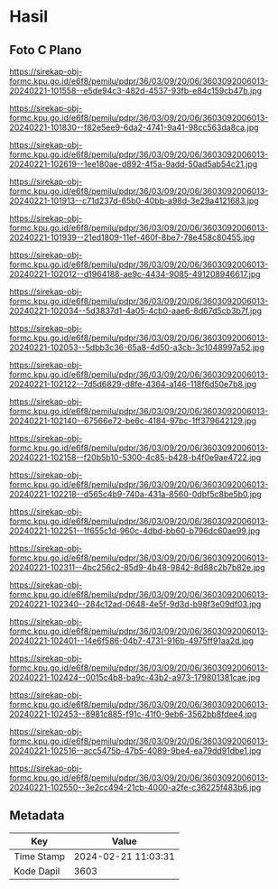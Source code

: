 # Hasil

## Foto C Plano

https://sirekap-obj-formc.kpu.go.id/e6f8/pemilu/pdpr/36/03/09/20/06/3603092006013-20240221-101558--e5de94c3-482d-4537-93fb-e84c159cb47b.jpg

https://sirekap-obj-formc.kpu.go.id/e6f8/pemilu/pdpr/36/03/09/20/06/3603092006013-20240221-101830--f82e5ee9-6da2-4741-9a41-98cc563da8ca.jpg

https://sirekap-obj-formc.kpu.go.id/e6f8/pemilu/pdpr/36/03/09/20/06/3603092006013-20240221-102619--1ee180ae-d892-4f5a-9add-50ad5ab54c21.jpg

https://sirekap-obj-formc.kpu.go.id/e6f8/pemilu/pdpr/36/03/09/20/06/3603092006013-20240221-101913--c71d237d-65b0-40bb-a98d-3e29a4121683.jpg

https://sirekap-obj-formc.kpu.go.id/e6f8/pemilu/pdpr/36/03/09/20/06/3603092006013-20240221-101939--21ed1809-11ef-460f-8be7-78e458c80455.jpg

https://sirekap-obj-formc.kpu.go.id/e6f8/pemilu/pdpr/36/03/09/20/06/3603092006013-20240221-102012--d1964188-ae9c-4434-9085-491208946617.jpg

https://sirekap-obj-formc.kpu.go.id/e6f8/pemilu/pdpr/36/03/09/20/06/3603092006013-20240221-102034--5d3837d1-4a05-4cb0-aae6-8d67d5cb3b7f.jpg

https://sirekap-obj-formc.kpu.go.id/e6f8/pemilu/pdpr/36/03/09/20/06/3603092006013-20240221-102053--5dbb3c36-65a8-4d50-a3cb-3c1048997a52.jpg

https://sirekap-obj-formc.kpu.go.id/e6f8/pemilu/pdpr/36/03/09/20/06/3603092006013-20240221-102122--7d5d6829-d8fe-4364-a146-118f6d50e7b8.jpg

https://sirekap-obj-formc.kpu.go.id/e6f8/pemilu/pdpr/36/03/09/20/06/3603092006013-20240221-102140--67566e72-be6c-4184-97bc-1ff379642129.jpg

https://sirekap-obj-formc.kpu.go.id/e6f8/pemilu/pdpr/36/03/09/20/06/3603092006013-20240221-102158--f20b5b10-5300-4c85-b428-b4f0e9ae4722.jpg

https://sirekap-obj-formc.kpu.go.id/e6f8/pemilu/pdpr/36/03/09/20/06/3603092006013-20240221-102218--d565c4b9-740a-431a-8560-0dbf5c8be5b0.jpg

https://sirekap-obj-formc.kpu.go.id/e6f8/pemilu/pdpr/36/03/09/20/06/3603092006013-20240221-102251--1f655c1d-960c-4dbd-bb60-b796dc60ae99.jpg

https://sirekap-obj-formc.kpu.go.id/e6f8/pemilu/pdpr/36/03/09/20/06/3603092006013-20240221-102311--4bc256c2-85d9-4b48-9842-8d88c2b7b82e.jpg

https://sirekap-obj-formc.kpu.go.id/e6f8/pemilu/pdpr/36/03/09/20/06/3603092006013-20240221-102340--284c12ad-0648-4e5f-9d3d-b98f3e09df03.jpg

https://sirekap-obj-formc.kpu.go.id/e6f8/pemilu/pdpr/36/03/09/20/06/3603092006013-20240221-102401--14e6f586-04b7-4731-916b-4975ff91aa2d.jpg

https://sirekap-obj-formc.kpu.go.id/e6f8/pemilu/pdpr/36/03/09/20/06/3603092006013-20240221-102424--0015c4b8-ba9c-43b2-a973-179801381cae.jpg

https://sirekap-obj-formc.kpu.go.id/e6f8/pemilu/pdpr/36/03/09/20/06/3603092006013-20240221-102453--8981c885-f91c-41f0-9eb6-3562bb8fdee4.jpg

https://sirekap-obj-formc.kpu.go.id/e6f8/pemilu/pdpr/36/03/09/20/06/3603092006013-20240221-102516--acc5475b-47b5-4089-9be4-ea79dd91dbe1.jpg

https://sirekap-obj-formc.kpu.go.id/e6f8/pemilu/pdpr/36/03/09/20/06/3603092006013-20240221-102550--3e2cc494-21cb-4000-a2fe-c36225f483b6.jpg


## Metadata

| Key        | Value               |
| ---------- | ------------------- |
| Time Stamp | 2024-02-21 11:03:31 |
| Kode Dapil | 3603                |



